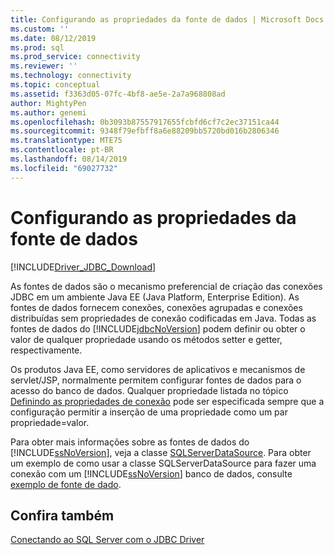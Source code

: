 ```yaml
---
title: Configurando as propriedades da fonte de dados | Microsoft Docs
ms.custom: ''
ms.date: 08/12/2019
ms.prod: sql
ms.prod_service: connectivity
ms.reviewer: ''
ms.technology: connectivity
ms.topic: conceptual
ms.assetid: f3363d05-07fc-4bf8-ae5e-2a7a968808ad
author: MightyPen
ms.author: genemi
ms.openlocfilehash: 0b3093b87557917655fcbfd6cf7c2ec37151ca44
ms.sourcegitcommit: 9348f79efbff8a6e88209bb5720bd016b2806346
ms.translationtype: MTE75
ms.contentlocale: pt-BR
ms.lasthandoff: 08/14/2019
ms.locfileid: "69027732"
---
```

# <a name="setting-the-data-source-properties"></a>Configurando as propriedades da fonte de dados

[!INCLUDE[Driver_JDBC_Download](../../includes/driver_jdbc_download.md)]

As fontes de dados são o mecanismo preferencial de criação das conexões JDBC em um ambiente Java EE (Java Platform, Enterprise Edition). As fontes de dados fornecem conexões, conexões agrupadas e conexões distribuídas sem propriedades de conexão codificadas em Java. Todas as fontes de dados do [!INCLUDE[jdbcNoVersion](../../includes/jdbcnoversion_md.md)] podem definir ou obter o valor de qualquer propriedade usando os métodos setter e getter, respectivamente.

Os produtos Java EE, como servidores de aplicativos e mecanismos de servlet/JSP, normalmente permitem configurar fontes de dados para o acesso do banco de dados. Qualquer propriedade listada no tópico [Definindo as propriedades de conexão](../../connect/jdbc/setting-the-connection-properties.md) pode ser especificada sempre que a configuração permitir a inserção de uma propriedade como um par propriedade=valor.

Para obter mais informações sobre as fontes de dados do [!INCLUDE[ssNoVersion](../../includes/ssnoversion-md.md)], veja a classe [SQLServerDataSource](../../connect/jdbc/reference/sqlserverdatasource-class.md). Para obter um exemplo de como usar a classe SQLServerDataSource para fazer uma conexão com um [!INCLUDE[ssNoVersion](../../includes/ssnoversion-md.md)] banco de dados, consulte [exemplo de fonte de dado](../../connect/jdbc/data-source-sample.md).

## <a name="see-also"></a>Confira também

[Conectando ao SQL Server com o JDBC Driver](../../connect/jdbc/connecting-to-sql-server-with-the-jdbc-driver.md)
